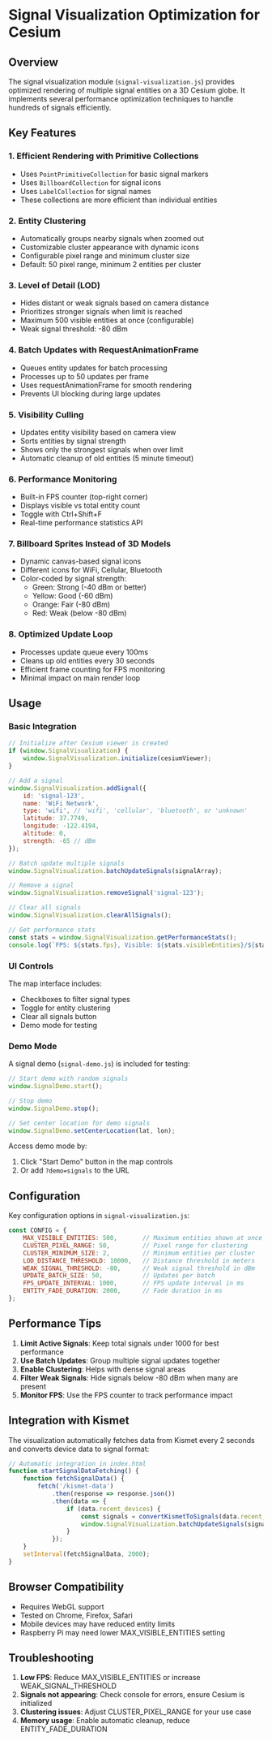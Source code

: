 # Signal Visualization Optimization for Cesium

## Overview

The signal visualization module (`signal-visualization.js`) provides optimized rendering of multiple signal entities on a 3D Cesium globe. It implements several performance optimization techniques to handle hundreds of signals efficiently.

## Key Features

### 1. Efficient Rendering with Primitive Collections
- Uses `PointPrimitiveCollection` for basic signal markers
- Uses `BillboardCollection` for signal icons
- Uses `LabelCollection` for signal names
- These collections are more efficient than individual entities

### 2. Entity Clustering
- Automatically groups nearby signals when zoomed out
- Customizable cluster appearance with dynamic icons
- Configurable pixel range and minimum cluster size
- Default: 50 pixel range, minimum 2 entities per cluster

### 3. Level of Detail (LOD)
- Hides distant or weak signals based on camera distance
- Prioritizes stronger signals when limit is reached
- Maximum 500 visible entities at once (configurable)
- Weak signal threshold: -80 dBm

### 4. Batch Updates with RequestAnimationFrame
- Queues entity updates for batch processing
- Processes up to 50 updates per frame
- Uses requestAnimationFrame for smooth rendering
- Prevents UI blocking during large updates

### 5. Visibility Culling
- Updates entity visibility based on camera view
- Sorts entities by signal strength
- Shows only the strongest signals when over limit
- Automatic cleanup of old entities (5 minute timeout)

### 6. Performance Monitoring
- Built-in FPS counter (top-right corner)
- Displays visible vs total entity count
- Toggle with Ctrl+Shift+F
- Real-time performance statistics API

### 7. Billboard Sprites Instead of 3D Models
- Dynamic canvas-based signal icons
- Different icons for WiFi, Cellular, Bluetooth
- Color-coded by signal strength:
  - Green: Strong (-40 dBm or better)
  - Yellow: Good (-60 dBm)
  - Orange: Fair (-80 dBm)
  - Red: Weak (below -80 dBm)

### 8. Optimized Update Loop
- Processes update queue every 100ms
- Cleans up old entities every 30 seconds
- Efficient frame counting for FPS monitoring
- Minimal impact on main render loop

## Usage

### Basic Integration

```javascript
// Initialize after Cesium viewer is created
if (window.SignalVisualization) {
    window.SignalVisualization.initialize(cesiumViewer);
}

// Add a signal
window.SignalVisualization.addSignal({
    id: 'signal-123',
    name: 'WiFi Network',
    type: 'wifi', // 'wifi', 'cellular', 'bluetooth', or 'unknown'
    latitude: 37.7749,
    longitude: -122.4194,
    altitude: 0,
    strength: -65 // dBm
});

// Batch update multiple signals
window.SignalVisualization.batchUpdateSignals(signalArray);

// Remove a signal
window.SignalVisualization.removeSignal('signal-123');

// Clear all signals
window.SignalVisualization.clearAllSignals();

// Get performance stats
const stats = window.SignalVisualization.getPerformanceStats();
console.log(`FPS: ${stats.fps}, Visible: ${stats.visibleEntities}/${stats.totalEntities}`);
```

### UI Controls

The map interface includes:
- Checkboxes to filter signal types
- Toggle for entity clustering
- Clear all signals button
- Demo mode for testing

### Demo Mode

A signal demo (`signal-demo.js`) is included for testing:

```javascript
// Start demo with random signals
window.SignalDemo.start();

// Stop demo
window.SignalDemo.stop();

// Set center location for demo signals
window.SignalDemo.setCenterLocation(lat, lon);
```

Access demo mode by:
1. Click "Start Demo" button in the map controls
2. Or add `?demo=signals` to the URL

## Configuration

Key configuration options in `signal-visualization.js`:

```javascript
const CONFIG = {
    MAX_VISIBLE_ENTITIES: 500,       // Maximum entities shown at once
    CLUSTER_PIXEL_RANGE: 50,         // Pixel range for clustering
    CLUSTER_MINIMUM_SIZE: 2,         // Minimum entities per cluster
    LOD_DISTANCE_THRESHOLD: 10000,   // Distance threshold in meters
    WEAK_SIGNAL_THRESHOLD: -80,      // Weak signal threshold in dBm
    UPDATE_BATCH_SIZE: 50,           // Updates per batch
    FPS_UPDATE_INTERVAL: 1000,       // FPS update interval in ms
    ENTITY_FADE_DURATION: 2000,      // Fade duration in ms
};
```

## Performance Tips

1. **Limit Active Signals**: Keep total signals under 1000 for best performance
2. **Use Batch Updates**: Group multiple signal updates together
3. **Enable Clustering**: Helps with dense signal areas
4. **Filter Weak Signals**: Hide signals below -80 dBm when many are present
5. **Monitor FPS**: Use the FPS counter to track performance impact

## Integration with Kismet

The visualization automatically fetches data from Kismet every 2 seconds and converts device data to signal format:

```javascript
// Automatic integration in index.html
function startSignalDataFetching() {
    function fetchSignalData() {
        fetch('/kismet-data')
            .then(response => response.json())
            .then(data => {
                if (data.recent_devices) {
                    const signals = convertKismetToSignals(data.recent_devices);
                    window.SignalVisualization.batchUpdateSignals(signals);
                }
            });
    }
    setInterval(fetchSignalData, 2000);
}
```

## Browser Compatibility

- Requires WebGL support
- Tested on Chrome, Firefox, Safari
- Mobile devices may have reduced entity limits
- Raspberry Pi may need lower MAX_VISIBLE_ENTITIES setting

## Troubleshooting

1. **Low FPS**: Reduce MAX_VISIBLE_ENTITIES or increase WEAK_SIGNAL_THRESHOLD
2. **Signals not appearing**: Check console for errors, ensure Cesium is initialized
3. **Clustering issues**: Adjust CLUSTER_PIXEL_RANGE for your use case
4. **Memory usage**: Enable automatic cleanup, reduce ENTITY_FADE_DURATION
